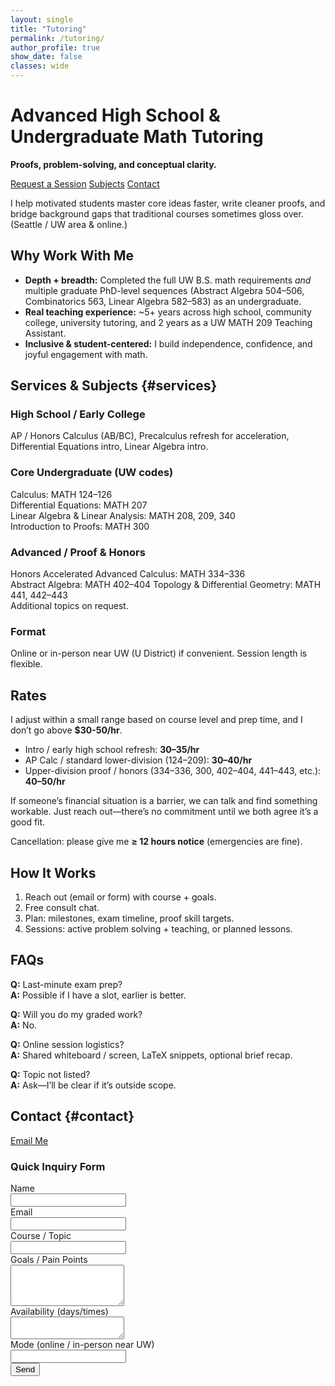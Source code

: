 ```yaml
---
layout: single
title: "Tutoring"
permalink: /tutoring/
author_profile: true
show_date: false
classes: wide
---
```


# Advanced High School & Undergraduate Math Tutoring  
**Proofs, problem-solving, and conceptual clarity.**

<div class="cta-buttons">
<a class="btn btn--primary" href="mailto:austinul@uw.edu?subject=Tutoring%20Inquiry&body=Hi%20Austin,%0A%0ACourse(s):%0AGoals / pain points:%0ATimeline (exam dates, etc.):%0AWeekly availability:%0AIn-person or online:%0ABackground / last math class:%0AAnything else:%0A">Request a Session</a>
<a class="btn" href="#services">Subjects</a>
<a class="btn" href="#contact">Contact</a>
</div>

I help motivated students master core ideas faster, write cleaner proofs, and bridge background gaps that traditional courses sometimes gloss over. (Seattle / UW area & online.)

## Why Work With Me

- **Depth + breadth:** Completed the full UW B.S. math requirements *and* multiple graduate PhD-level sequences (Abstract Algebra 504–506, Combinatorics 563, Linear Algebra 582–583) as an undergraduate.  
- **Real teaching experience:** ~5+ years across high school, community college, university tutoring, and 2 years as a UW MATH 209 Teaching Assistant.  
- **Inclusive & student-centered:** I build independence, confidence, and joyful engagement with math.

## Services & Subjects  {#services}

### High School / Early College
AP / Honors Calculus (AB/BC), Precalculus refresh for acceleration, Differential Equations intro, Linear Algebra intro.

### Core Undergraduate (UW codes)
Calculus: MATH 124–126  
Differential Equations: MATH 207  
Linear Algebra & Linear Analysis: MATH 208, 209, 340  
Introduction to Proofs: MATH 300  

### Advanced / Proof & Honors
Honors Accelerated Advanced Calculus: MATH 334–336  
Abstract Algebra: MATH 402–404
Topology & Differential Geometry: MATH 441, 442–443  
Additional topics on request.

### Format
Online or in-person near UW (U District) if convenient. Session length is flexible.

## Rates

I adjust within a small range based on course level and prep time, and I don’t go above **$30-50/hr**.

- Intro / early high school refresh: **$30–$35/hr**
- AP Calc / standard lower-division (124–209): **$30–$40/hr**
- Upper-division proof / honors (334–336, 300, 402–404, 441–443, etc.): **$40–$50/hr**

If someone’s financial situation is a barrier, we can talk and find something workable. Just reach out—there’s no commitment until we both agree it’s a good fit.

Cancellation: please give me **≥ 12 hours notice** (emergencies are fine).

## How It Works

1. Reach out (email or form) with course + goals.  
2. Free consult chat.  
3. Plan: milestones, exam timeline, proof skill targets.  
4. Sessions: active problem solving + teaching, or planned lessons.  

## FAQs

**Q:** Last-minute exam prep?  
**A:** Possible if I have a slot, earlier is better.

**Q:** Will you do my graded work?  
**A:** No.

**Q:** Online session logistics?  
**A:** Shared whiteboard / screen, LaTeX snippets, optional brief recap.

**Q:** Topic not listed?  
**A:** Ask—I’ll be clear if it’s outside scope.

## Contact  {#contact}

<div class="cta-buttons">
<a class="btn btn--primary" href="mailto:austinul@uw.edu?subject=Tutoring%20Inquiry&body=Hi%20Austin,%0A%0ACourse(s):%0AGoals / pain points:%0AExam dates / deadlines:%0AAvailability (days/times):%0AOnline or in-person:%0ABackground gaps you suspect:%0A">Email Me</a>
</div>

### Quick Inquiry Form

<form action="https://formspree.io/f/mpwlqdka" method="POST">
  <label>Name<br><input type="text" name="name" required></label><br>
  <label>Email<br><input type="email" name="_replyto" required></label><br>
  <label>Course / Topic<br><input type="text" name="course" required></label><br>
  <label>Goals / Pain Points<br><textarea name="goals" rows="4"></textarea></label><br>
  <label>Availability (days/times)<br><textarea name="availability" rows="2"></textarea></label><br>
  <label>Mode (online / in-person near UW)<br><input type="text" name="mode"></label><br>
  <button type="submit">Send</button>
  <input type="hidden" name="subject" value="New Tutoring Inquiry">
  <input type="hidden" name="_next" value="https://austinulrigg.github.io/tutoring/#thanks">
</form>

<!-- Thank-you message hidden until anchor is targeted -->
<style>
#thanks { display:none; }
:target#thanks { display:block; margin-top:2rem; font-weight:600; }
</style>
<div id="thanks">Thanks—your inquiry was sent. I’ll reply soon.</div>

